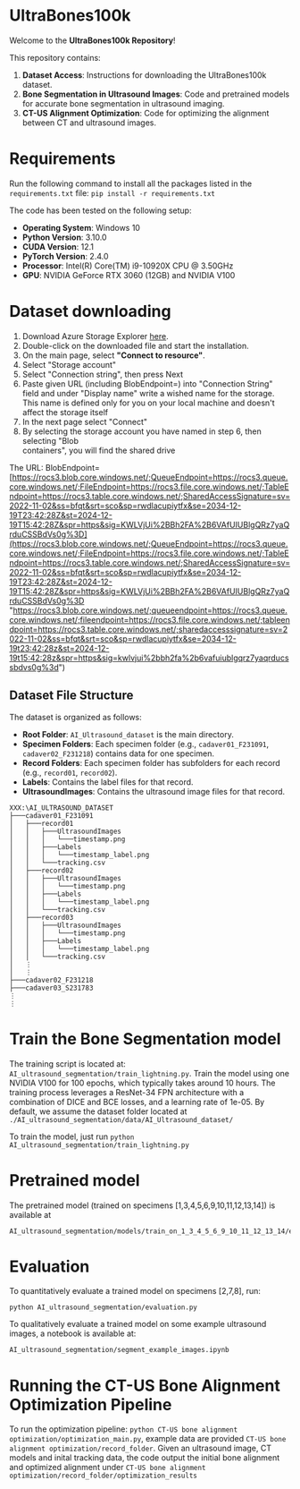 # UltraBones100k

Welcome to the **UltraBones100k Repository**!

This repository contains:
1. **Dataset Access**: Instructions for downloading the UltraBones100k dataset.
2. **Bone Segmentation in Ultrasound Images**: Code and pretrained models for accurate bone segmentation in ultrasound imaging.
3. **CT-US Alignment Optimization**: Code for optimizing the alignment between CT and ultrasound images.


# Requirements 
Run the following command to install all the packages listed in the `requirements.txt` file: 
```pip install -r requirements.txt```

The code has been tested on the following setup:

- **Operating System**: Windows 10
- **Python Version**: 3.10.0
- **CUDA Version**: 12.1
- **PyTorch Version**: 2.4.0
- **Processor**: Intel(R) Core(TM) i9-10920X CPU @ 3.50GHz
- **GPU**: NVIDIA GeForce RTX 3060 (12GB) and NVIDIA V100

# Dataset downloading
1. Download Azure Storage Explorer [here](https://azure.microsoft.com/en-us/products/storage/storage-explorer).
2. Double-click on the downloaded file and start the installation.
3. On the main page, select **"Connect to resource"**.
4. Select "Storage account"
5. Select "Connection string", then press Next
6. Paste given URL (including BlobEndpoint=) into "Connection String" field and under  "Display name" write a wished name for the storage. This name is defined only for  you on your local machine and doesn't affect the storage itself
7. In the next page select "Connect"
8. By selecting the storage account you have named in step 6, then selecting "Blob  
containers", you will find the shared drive

The URL: BlobEndpoint=[https://rocs3.blob.core.windows.net/;QueueEndpoint=https://rocs3.queue.core.windows.net/;FileEndpoint=https://rocs3.file.core.windows.net/;TableEndpoint=https://rocs3.table.core.windows.net/;SharedAccessSignature=sv=2022-11-02&ss=bfqt&srt=sco&sp=rwdlacupiytfx&se=2034-12-19T23:42:28Z&st=2024-12-19T15:42:28Z&spr=https&sig=KWLVjUi%2BBh2FA%2B6VAfUIUBlgQRz7yaQrduCSSBdVs0g%3D](https://rocs3.blob.core.windows.net/;QueueEndpoint=https://rocs3.queue.core.windows.net/;FileEndpoint=https://rocs3.file.core.windows.net/;TableEndpoint=https://rocs3.table.core.windows.net/;SharedAccessSignature=sv=2022-11-02&ss=bfqt&srt=sco&sp=rwdlacupiytfx&se=2034-12-19T23:42:28Z&st=2024-12-19T15:42:28Z&spr=https&sig=KWLVjUi%2BBh2FA%2B6VAfUIUBlgQRz7yaQrduCSSBdVs0g%3D "https://rocs3.blob.core.windows.net/;queueendpoint=https://rocs3.queue.core.windows.net/;fileendpoint=https://rocs3.file.core.windows.net/;tableendpoint=https://rocs3.table.core.windows.net/;sharedaccesssignature=sv=2022-11-02&ss=bfqt&srt=sco&sp=rwdlacupiytfx&se=2034-12-19t23:42:28z&st=2024-12-19t15:42:28z&spr=https&sig=kwlvjui%2bbh2fa%2b6vafuiublgqrz7yaqrducssbdvs0g%3d")


## Dataset File Structure

The dataset is organized as follows:

- **Root Folder**: `AI_Ultrasound_dataset` is the main directory.
- **Specimen Folders**: Each specimen folder (e.g., `cadaver01_F231091`, `cadaver02_F231218`) contains data for one specimen.
- **Record Folders**: Each specimen folder has subfolders for each record (e.g., `record01`, `record02`).
- **Labels**: Contains the label files for that record.
- **UltrasoundImages**: Contains the ultrasound image files for that record.

```
XXX:\AI_ULTRASOUND_DATASET
├───cadaver01_F231091
│   ├───record01
│   │   ├───UltrasoundImages
│   │   │   └───timestamp.png
│   │   ├───Labels
│   │   │   └───timestamp_label.png
│   │   └───tracking.csv
│   ├───record02
│   │   ├───UltrasoundImages
│   │   │   └───timestamp.png
│   │   ├───Labels
│   │   │   └───timestamp_label.png
│   │   └───tracking.csv
│   ├───record03
│   │   ├───UltrasoundImages
│   │   │   └───timestamp.png
│   │   ├───Labels
│   │   │   └───timestamp_label.png
│   │   └───tracking.csv
│   ⋮
│   ⋮
├───cadaver02_F231218
├───cadaver03_S231783
⋮
⋮
```


# Train the Bone Segmentation model 
The training script is located at:
``` AI_ultrasound_segmentation/train_lightning.py ```. Train the model using one NVIDIA V100 for 100 epochs, which typically takes around 10 hours. The training process leverages a ResNet-34 FPN architecture with a combination of DICE and BCE losses, and a learning rate of 1e-05.
By default, we assume the dataset folder located at ```./AI_ultrasound_segmentation/data/AI_Ultrasound_dataset/```

To train the model, just run `python AI_ultrasound_segmentation/train_lightning.py`


# Pretrained model
The pretrained model (trained on specimens [1,3,4,5,6,9,10,11,12,13,14]) is available at 
```
AI_ultrasound_segmentation/models/train_on_1_3_4_5_6_9_10_11_12_13_14/epoch_100.pth
```


# Evaluation
To quantitatively evaluate a trained model on specimens [2,7,8], run:

```
python AI_ultrasound_segmentation/evaluation.py
```


To qualitatively evaluate a trained model on some example ultrasound images, a notebook is available at:

```
AI_ultrasound_segmentation/segment_example_images.ipynb
```



# Running the CT-US Bone Alignment Optimization Pipeline
To run the optimization pipeline: `python CT-US bone alignment optimization/optimization_main.py`, example data are provided `CT-US bone alignment optimization/record_folder`. Given an ultrasound image, CT models and inital tracking data, the code output the initial bone alignment and optimized alignment under `CT-US bone alignment optimization/record_folder/optimization_results`
